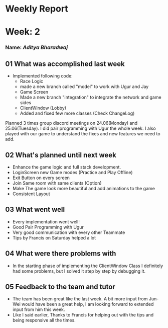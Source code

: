 # Weekly Report

# Week: 2
### Name: _Aditya Bharadwaj_

## 01 What was accomplished last week
- Implemented following code:
     - Race Logic
     - made a new branch called "model" to work with Ugur and Jay
     - Game Screen
     - Made a new branch "integration" to integrate the network and game sides
     - ClientWindow (Lobby) 
     - Added and fixed few more classes (Check ChangeLog)

Planned 3 times group discord meetings on 24.06(Monday) and 25.06(Tuesday). I did pair programming with Ugur the whole week. I also played with our game to understand the fixes and new features we need to add.


## 02 What's planned until next week

- Enhance the game logic and full stack development.
- LoginScreen new Game modes (Practice and Play Offline)
- Exit Button on every screen
- Join Same room with same clients (Option)
- Make The game look more beautiful and add animations to the game
- Consistent Layout

## 03 What went well
- Every implementation went well!
- Good Pair Programming with Ugur
- Very good communication with every other Teammate
- Tips by Francis on Saturday helped a lot

## 04 What were there problems with
- In the starting phase of implementing the ClientWindow Class I definitely had some problems, but I solved it step by step by debugging it.
## 05 Feedback to the team and tutor
- The team has been great like the last week. A bit more input from Jun-Wei would have been a great help, I am looking forward to extended input from him this week. 
- Like I said earlier, Thanks to Francis for helping out with the tips and being responsive all the times.

